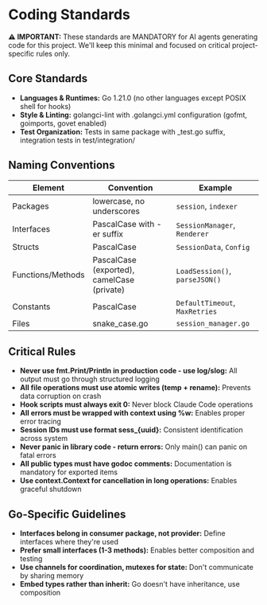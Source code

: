 # Coding Standards

**⚠️ IMPORTANT:** These standards are MANDATORY for AI agents generating code for this project. We'll keep this minimal and focused on critical project-specific rules only.

## Core Standards
- **Languages & Runtimes:** Go 1.21.0 (no other languages except POSIX shell for hooks)
- **Style & Linting:** golangci-lint with .golangci.yml configuration (gofmt, goimports, govet enabled)
- **Test Organization:** Tests in same package with _test.go suffix, integration tests in test/integration/

## Naming Conventions

| Element | Convention | Example |
|---------|------------|---------|
| Packages | lowercase, no underscores | `session`, `indexer` |
| Interfaces | PascalCase with -er suffix | `SessionManager`, `Renderer` |
| Structs | PascalCase | `SessionData`, `Config` |
| Functions/Methods | PascalCase (exported), camelCase (private) | `LoadSession()`, `parseJSON()` |
| Constants | PascalCase | `DefaultTimeout`, `MaxRetries` |
| Files | snake_case.go | `session_manager.go` |

## Critical Rules

- **Never use fmt.Print/Println in production code - use log/slog:** All output must go through structured logging
- **All file operations must use atomic writes (temp + rename):** Prevents data corruption on crash
- **Hook scripts must always exit 0:** Never block Claude Code operations
- **All errors must be wrapped with context using %w:** Enables proper error tracing
- **Session IDs must use format sess_{uuid}:** Consistent identification across system
- **Never panic in library code - return errors:** Only main() can panic on fatal errors
- **All public types must have godoc comments:** Documentation is mandatory for exported items
- **Use context.Context for cancellation in long operations:** Enables graceful shutdown

## Go-Specific Guidelines

- **Interfaces belong in consumer package, not provider:** Define interfaces where they're used
- **Prefer small interfaces (1-3 methods):** Enables better composition and testing
- **Use channels for coordination, mutexes for state:** Don't communicate by sharing memory
- **Embed types rather than inherit:** Go doesn't have inheritance, use composition
